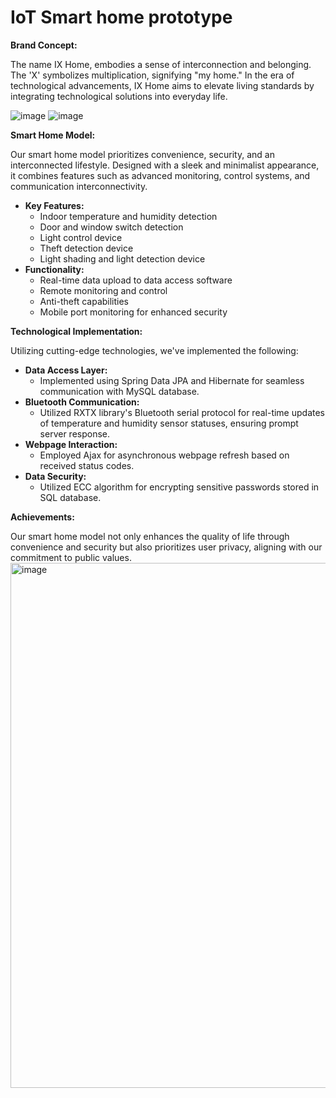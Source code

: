 # IoT Smart home prototype

**Brand Concept:**

The name IX Home, embodies a sense of interconnection and belonging. The 'X' symbolizes multiplication, signifying "my home." In the era of technological advancements, IX Home aims to elevate living standards by integrating technological solutions into everyday life.

![image](https://user-images.githubusercontent.com/56168768/159294868-125a7f7d-2a7d-4930-a0b8-5bc1e6a5b2aa.png)
![image](https://user-images.githubusercontent.com/56168768/159294886-00458f56-49c3-40bf-8808-f3903f76cca4.png)


**Smart Home Model:**

Our smart home model prioritizes convenience, security, and an interconnected lifestyle. Designed with a sleek and minimalist appearance, it combines features such as advanced monitoring, control systems, and communication interconnectivity.

- **Key Features:**
    - Indoor temperature and humidity detection
    - Door and window switch detection
    - Light control device
    - Theft detection device
    - Light shading and light detection device
- **Functionality:**
    - Real-time data upload to data access software
    - Remote monitoring and control
    - Anti-theft capabilities
    - Mobile port monitoring for enhanced security

**Technological Implementation:**

Utilizing cutting-edge technologies, we've implemented the following:

- **Data Access Layer:**
    - Implemented using Spring Data JPA and Hibernate for seamless communication with MySQL database.
- **Bluetooth Communication:**
    - Utilized RXTX library's Bluetooth serial protocol for real-time updates of temperature and humidity sensor statuses, ensuring prompt server response.
- **Webpage Interaction:**
    - Employed Ajax for asynchronous webpage refresh based on received status codes.
- **Data Security:**
    - Utilized ECC algorithm for encrypting sensitive passwords stored in SQL database.

**Achievements:**

Our smart home model not only enhances the quality of life through convenience and security but also prioritizes user privacy, aligning with our commitment to public values.
<img width="840" alt="image" src="https://user-images.githubusercontent.com/56168768/159294961-959bc43f-2a99-4a73-b520-69e72a8e836b.png">

